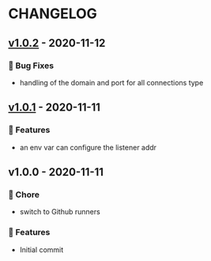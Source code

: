 # CHANGELOG

<a name="v1.0.2"></a>
## [v1.0.2] - 2020-11-12

### 🐛 Bug Fixes
- handling of the domain and port for all connections type

<a name="v1.0.1"></a>
## [v1.0.1] - 2020-11-11

### 🚀 Features
- an env var can configure the listener addr

<a name="v1.0.0"></a>
## v1.0.0 - 2020-11-11

### 🍱 Chore
- switch to Github runners

### 🚀 Features
- Initial commit

[v1.0.2]: https://github.com/tristan-weil/ghaction-checksum-sign-artifact/compare/v1.0.1...v1.0.2
[v1.0.1]: https://github.com/tristan-weil/ghaction-checksum-sign-artifact/compare/v1.0.0...v1.0.1
